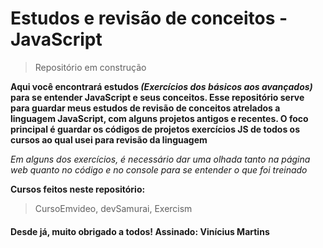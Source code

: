 # Estudos e revisão de conceitos - JavaScript
> Repositório em construção

**Aqui você encontrará estudos *(Exercícios dos básicos aos avançados)* para se entender JavaScript e seus conceitos. Esse repositório serve para guardar meus estudos de revisão de conceitos atrelados a linguagem JavaScript, com alguns projetos antigos e recentes. O foco principal é guardar os códigos de projetos exercícios JS de todos os cursos ao qual usei para revisão da linguagem**

*Em alguns dos exercícios, é necessário dar uma olhada tanto na página web quanto no código e no console para se entender o que foi treinado*

**Cursos feitos neste repositório:** 
> CursoEmvideo, devSamurai, Exercism

#### Desde já, muito obrigado a todos! Assinado: Vinícius Martins
